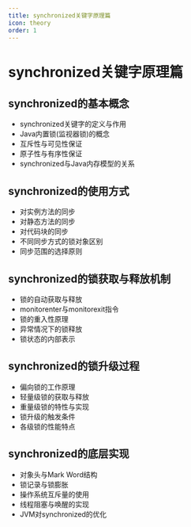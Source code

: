 ```yaml
---
title: synchronized关键字原理篇
icon: theory
order: 1
---
```


# synchronized关键字原理篇

## synchronized的基本概念

- synchronized关键字的定义与作用
- Java内置锁(监视器锁)的概念
- 互斥性与可见性保证
- 原子性与有序性保证
- synchronized与Java内存模型的关系

## synchronized的使用方式

- 对实例方法的同步
- 对静态方法的同步
- 对代码块的同步
- 不同同步方式的锁对象区别
- 同步范围的选择原则

## synchronized的锁获取与释放机制

- 锁的自动获取与释放
- monitorenter与monitorexit指令
- 锁的重入性原理
- 异常情况下的锁释放
- 锁状态的内部表示

## synchronized的锁升级过程

- 偏向锁的工作原理
- 轻量级锁的获取与释放
- 重量级锁的特性与实现
- 锁升级的触发条件
- 各级锁的性能特点

## synchronized的底层实现

- 对象头与Mark Word结构
- 锁记录与锁膨胀
- 操作系统互斥量的使用
- 线程阻塞与唤醒的实现
- JVM对synchronized的优化
